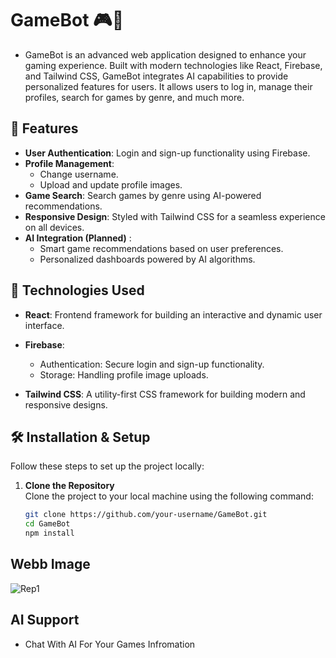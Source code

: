 # GameBot 🎮🤖
- GameBot is an advanced web application designed to enhance your gaming experience. Built with modern technologies like React, Firebase, and Tailwind CSS, GameBot integrates AI capabilities to provide personalized features for users.
  It allows users to log in, manage their profiles, search for games by genre, and much more.
  
## 🌟 Features

- **User Authentication**: Login and sign-up functionality using Firebase.
- **Profile Management**:
  - Change username.
  - Upload and update profile images.
- **Game Search**: Search games by  genre using AI-powered recommendations.
- **Responsive Design**: Styled with Tailwind CSS for a seamless experience on all devices. 
- **AI Integration (Planned)** :
    - Smart game recommendations based on user preferences.
    - Personalized dashboards powered by AI algorithms.
      
## 🚀 Technologies Used
 - **React**: Frontend framework for building an interactive and dynamic user interface.
 -  **Firebase**:
     - Authentication: Secure login and sign-up functionality.
     - Storage: Handling profile image uploads.

- **Tailwind CSS**: A utility-first CSS framework for building modern and responsive designs.

 ## 🛠️ Installation & Setup

Follow these steps to set up the project locally:

1. **Clone the Repository**  
   Clone the project to your local machine using the following command:  
   ```bash
   git clone https://github.com/your-username/GameBot.git
   cd GameBot
   npm install
## Webb Image 
![Rep1](https://github.com/user-attachments/assets/07795984-1909-43eb-8a1d-97cffeef5f51)

 ## AI Support 
 - Chat With AI For Your  Games Infromation  
 

   
